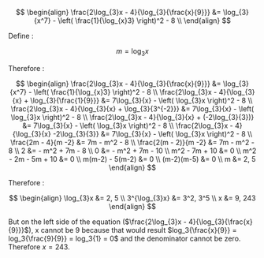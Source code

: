 $$
\begin{align}
\frac{2\log_{3}x - 4}{\log_{3}{\frac{x}{9}}} &= \log_{3}{x^7} - \left( \frac{1}{\log_{x}3} \right)^2 - 8 \\
\end{align}
$$

Define :

$$
m = \log_{3}x
$$

Therefore :

$$
\begin{align}
\frac{2\log_{3}x - 4}{\log_{3}{\frac{x}{9}}} &= \log_{3}{x^7} - \left( \frac{1}{\log_{x}3} \right)^2 - 8 \\
 \frac{2\log_{3}x - 4}{\log_{3}{x} + \log_{3}{\frac{1}{9}}} &= 7\log_{3}{x} - \left( \log_{3}x \right)^2 - 8 \\
 \frac{2\log_{3}x - 4}{\log_{3}{x} + \log_{3}{3^{-2}}} &= 7\log_{3}{x} - \left( \log_{3}x \right)^2 - 8 \\
 \frac{2\log_{3}x - 4}{\log_{3}{x} + (-2\log_{3}{3})} &= 7\log_{3}{x} - \left( \log_{3}x \right)^2 - 8 \\
 \frac{2\log_{3}x - 4}{\log_{3}{x} -2\log_{3}{3}} &= 7\log_{3}{x} - \left( \log_{3}x \right)^2 - 8 \\
 \frac{2m - 4}{m -2} &= 7m - m^2 - 8 \\
 \frac{2(m - 2)}{m -2} &= 7m - m^2 - 8 \\
2 &= - m^2 + 7m - 8 \\
0 &= - m^2 + 7m - 10 \\
m^2 - 7m + 10 &= 0 \\
m^2 - 2m - 5m  + 10 &= 0 \\
m(m-2) - 5(m-2) &= 0 \\
(m-2)(m-5) &= 0 \\
m &= 2, 5
\end{align}
$$

Therefore :

$$
\begin{align}
\log_{3}x &= 2, 5 \\
3^{\log_{3}x} &= 3^2, 3^5 \\
x &= 9, 243
\end{align}
$$

But on the left side of the equation ($\frac{2\log_{3}x - 4}{\log_{3}{\frac{x}{9}}}$), x cannot be 9 because that would result $log_3{\frac{x}{9}} = log_3{\frac{9}{9}} = log_3{1} = 0$ and the denominator cannot be zero. Therefore $x = 243$.
